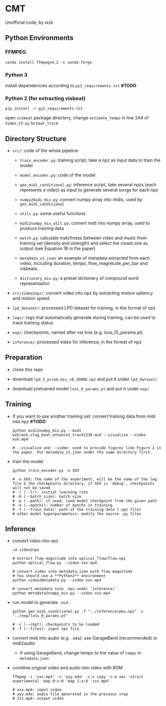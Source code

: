 # CMT

Unofficial code, by wzk



## Python Environments

### FFMPEG

```shell
conda install ffmpeg=4.2 -c conda-forge
```



### Python 3

install dependencies according to `py3_requirements.txt` **#TODO**

### Python 2 (for extracting visbeat)

```shell
pip install -r py2_requirements.txt
```

open `visbeat` package directory, change `estimate_tempo` in line 244 of `Video_CV.py` to `beat_track`





## Directory Structure

* `src/`: code of the whole pipeline

  * `train_encoder.py`: training script, take a npz as input data to train the model 
  * `model_encoder.py`: code of the model
  * `gen_midi_conditional.py`: inference script, take several npzs (each represents a video) as input to generate several songs for each npz
  * `numpy2midi_mix.py`: convert numpy array into midis, used by `gen_midi_conditional`

  * `utils.py`: some useful functions
  * `midi2numpy_mix_util.py`: convert midi into numpy array, used to produce training data
  * `match.py`: calculate matchness between video and music from training set (density and strength) and select the closet one as output (see Equation 16 in the paper)
  * `metadata_v2.json`: an example of metadata extracted from each video, including duration, tempo, flow_magnitude_per_bar and visbeats.
  * `dictionary_mix.py`: a preset dictionary of compound word representation

* `src/video2npz/`: convert video into npz by extracting motion saliency and motion speed

* `lpd_dataset/`: processed LPD dataset for training, in the format of npz

* `logs/`: logs that automatically generate during training, can be used to track training status

* `exp/`: checkpoints, named after val loss (e.g. loss_13_params.pt)

* `inference/`: processed video for inference, in the format of npz




## Preparation

* clone this repo
* download `lpd_5_prcem_mix_v8_10000.npz` and put it under `lpd_dataset/`

* download pretrained model `loss_8_params.pt` and put  it under `exp/`



## Training

* If you want to use another training set:  convert training data from midi into npz **#TODO**

  ```shell
  python midi2numpy_mix.py --midi wzk/wzk_vlog_beat_enhance1_track1238.mid --visualize --video wzk.mp4
  
  # --visualize and --video: used to provide figures like Figure 2 in the paper. Put metadata_v2.json under the same directory first.
  ```

  

* train the model

  ```shell
  python train_encoder.py -n XXX
  
  # -n XXX: the name of the experiment, will be the name of the log file & the checkpoints directory. if XXX is 'debug', checkpoints will not be saved
  # -l (--lr): initial learning rate
  # -b (--batch_size): batch size
  # -p (--path): if used, load model checkpoint from the given path
  # -e (--epochs): number of epochs in training
  # -t (--train_data): path of the training data (.npz file) 
  # other model hyperparameters: modify the source .py files
  ```



## Inference

* convert video into npz 

  ```shell
  cd video2npz
  
  # extract flow magnitude into optical_flow/flow.npz
  python optical_flow.py --video xxx.mp4
  
  # convert video into metadata.json with flow magnitude
  # You should use a **Python2** environment
  python video2metadata.py --video xxx.mp4
  
  # convert metadata into .npz under `inference/`
  python metadata2numpy_mix.py --video xxx.mp4
  ```

  

* run model to generate `.mid` : 

  ```shell
  python gen_midi_conditional.py -f "../inference/pku.npz" -c "../exp/loss_8_params.pt"
  
  # -c (--ckpt): checkpoints to be loaded
  # -f (--files): input npz file
  ```

  

* convert midi into audio (e.g. `.m4a`): use GarageBand (recommended) or midi2audio 

  * if using GarageBand, change tempo to the value of  `tempo` in `metadata.json` 

  

* combine original video and audio into video with BGM

  ````shell
  ffmpeg -i 'xxx.mp4' -i 'yyy.m4a' -c:v copy -c:a aac -strict experimental -map 0:v:0 -map 1:a:0 'zzz.mp4'
  
  # xxx.mp4: input video
  # yyy.m4a: audio file generated in the previous step
  # zzz.mp4: output video
  ````

  

















